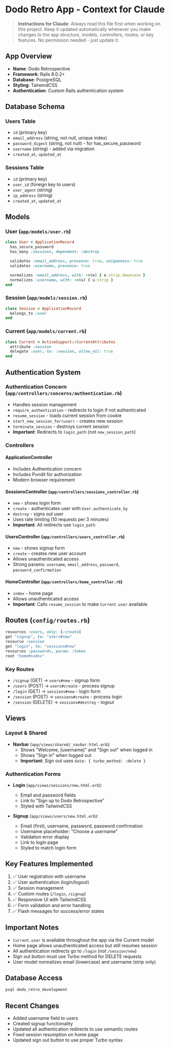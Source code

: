 # Dodo Retro App - Context for Claude

> **Instructions for Claude**: Always read this file first when working on this project. Keep it updated automatically whenever you make changes to the app structure, models, controllers, routes, or key features. No permission needed - just update it.

## App Overview
- **Name**: Dodo Retrospective
- **Framework**: Rails 8.0.2+
- **Database**: PostgreSQL
- **Styling**: TailwindCSS
- **Authentication**: Custom Rails authentication system

## Database Schema

### Users Table
- `id` (primary key)
- `email_address` (string, not null, unique index)
- `password_digest` (string, not null) - for has_secure_password
- `username` (string) - added via migration
- `created_at`, `updated_at`

### Sessions Table
- `id` (primary key)
- `user_id` (foreign key to users)
- `user_agent` (string)
- `ip_address` (string)
- `created_at`, `updated_at`

## Models

### User (`app/models/user.rb`)
```ruby
class User < ApplicationRecord
  has_secure_password
  has_many :sessions, dependent: :destroy

  validates :email_address, presence: true, uniqueness: true
  validates :username, presence: true

  normalizes :email_address, with: ->(e) { e.strip.downcase }
  normalizes :username, with: ->(u) { u.strip }
end
```

### Session (`app/models/session.rb`)
```ruby
class Session < ApplicationRecord
  belongs_to :user
end
```

### Current (`app/models/current.rb`)
```ruby
class Current < ActiveSupport::CurrentAttributes
  attribute :session
  delegate :user, to: :session, allow_nil: true
end
```

## Authentication System

### Authentication Concern (`app/controllers/concerns/authentication.rb`)
- Handles session management
- `require_authentication` - redirects to login if not authenticated
- `resume_session` - loads current session from cookie
- `start_new_session_for(user)` - creates new session
- `terminate_session` - destroys current session
- **Important**: Redirects to `login_path` (not `new_session_path`)

### Controllers

#### ApplicationController
- Includes Authentication concern
- Includes Pundit for authorization
- Modern browser requirement

#### SessionsController (`app/controllers/sessions_controller.rb`)
- `new` - shows login form
- `create` - authenticates user with `User.authenticate_by`
- `destroy` - signs out user
- Uses rate limiting (10 requests per 3 minutes)
- **Important**: All redirects use `login_path`

#### UsersController (`app/controllers/users_controller.rb`)
- `new` - shows signup form
- `create` - creates new user account
- Allows unauthenticated access
- Strong params: `username`, `email_address`, `password`, `password_confirmation`

#### HomeController (`app/controllers/home_controller.rb`)
- `index` - home page
- Allows unauthenticated access
- **Important**: Calls `resume_session` to make `Current.user` available

## Routes (`config/routes.rb`)
```ruby
resources :users, only: [:create]
get "signup", to: "users#new"
resource :session
get "login", to: "sessions#new"
resources :passwords, param: :token
root "home#index"
```

### Key Routes
- `/signup` (GET) → `users#new` - signup form
- `/users` (POST) → `users#create` - process signup
- `/login` (GET) → `sessions#new` - login form
- `/session` (POST) → `sessions#create` - process login
- `/session` (DELETE) → `sessions#destroy` - logout

## Views

### Layout & Shared
- **Navbar** (`app/views/shared/_navbar.html.erb`):
  - Shows "Welcome, [username]" and "Sign out" when logged in
  - Shows "Sign in" when logged out
  - **Important**: Sign out uses `data: { turbo_method: :delete }`

### Authentication Forms
- **Login** (`app/views/sessions/new.html.erb`):
  - Email and password fields
  - Link to "Sign up to Dodo Retrospective"
  - Styled with TailwindCSS

- **Signup** (`app/views/users/new.html.erb`):
  - Email (first), username, password, password confirmation
  - Username placeholder: "Choose a username"
  - Validation error display
  - Link to login page
  - Styled to match login form

## Key Features Implemented
1. ✅ User registration with username
2. ✅ User authentication (login/logout)
3. ✅ Session management
4. ✅ Custom routes (`/login`, `/signup`)
5. ✅ Responsive UI with TailwindCSS
6. ✅ Form validation and error handling
7. ✅ Flash messages for success/error states

## Important Notes
- `Current.user` is available throughout the app via the Current model
- Home page allows unauthenticated access but still resumes session
- All authentication redirects go to `/login` (not `/session/new`)
- Sign out button must use Turbo method for DELETE requests
- User model normalizes email (lowercase) and username (strip only)

## Database Access
```bash
psql dodo_retro_development
```

## Recent Changes
- Added username field to users
- Created signup functionality
- Updated all authentication redirects to use semantic routes
- Fixed session resumption on home page
- Updated sign out button to use proper Turbo syntax